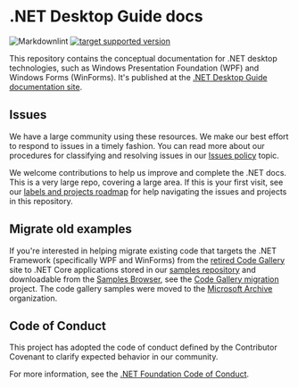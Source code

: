 # .NET Desktop Guide docs

![Markdownlint](https://github.com/dotnet/docs-desktop/workflows/Markdownlint/badge.svg) [![target supported version](https://github.com/dotnet/docs-desktop/actions/workflows/version-sweep.yml/badge.svg)](https://github.com/dotnet/docs-desktop/actions/workflows/version-sweep.yml)

This repository contains the conceptual documentation for .NET desktop technologies, such as Windows Presentation Foundation (WPF) and Windows Forms (WinForms). It's published at the [.NET Desktop Guide documentation site](https://learn.microsoft.com/dotnet/desktop).

## Issues

We have a large community using these resources. We make our best effort to respond to issues in a timely fashion. You can read more about our procedures for classifying and resolving issues in our [Issues policy](issues-policy.md) topic.

We welcome contributions to help us improve and complete the .NET docs. This is a very large repo, covering a large area. If this is your first visit, see our [labels and projects roadmap](styleguide/labels-projects.md) for help navigating the issues and projects in this repository.

## Migrate old examples

If you're interested in helping migrate existing code that targets the .NET Framework (specifically WPF and WinForms) from the [retired Code Gallery](https://learn.microsoft.com/teamblog/msdn-code-gallery-retired) site to .NET Core applications stored in our [samples repository](https://github.com/dotnet/samples) and downloadable from the [Samples Browser](https://learn.microsoft.com/samples/browse), see the [Code Gallery migration](https://github.com/dotnet/docs/projects/88) project. The code gallery samples were moved to the [Microsoft Archive](https://github.com/microsoftarchive?q=msdn-code-gallery) organization.

## Code of Conduct

This project has adopted the code of conduct defined by the Contributor Covenant
to clarify expected behavior in our community.

For more information, see the [.NET Foundation Code of Conduct](https://dotnetfoundation.org/code-of-conduct).
